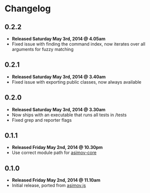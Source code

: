 # Changelog

## 0.2.2

  - **Released Saturday May 3rd, 2014 @ 4.05am**
  - Fixed issue with finding the command index, now iterates over all arguments for fuzzy matching

## 0.2.1

  - **Released Saturday May 3rd, 2014 @ 3.40am**
  - Fixed issue with exporting public classes, now always available

## 0.2.0

  - **Released Saturday May 3rd, 2014 @ 3.30am**
  - Now ships with an executable that runs all tests in /tests
  - Fixed grep and reporter flags

## 0.1.1

  - **Released Friday May 2nd, 2014 @ 10.30pm**
  - Use correct module path for [asimov-core](https://github.com/adamrenklint/asimov-core)

## 0.1.0

  - **Released Friday May 2nd, 2014 @ 11.10am**
  - Initial release, ported from [asimov.js](https://github.com/adamrenklint/asimov.js)
